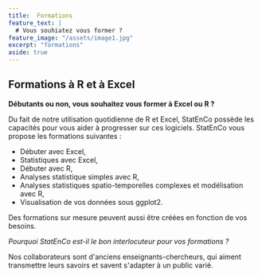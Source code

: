 ```yaml
---
title:  Formations
feature_text: |
  # Vous souhiatez vous former ?
feature_image: "/assets/image1.jpg"
excerpt: "formations"
aside: true
---
```


## Formations à R et à Excel

**Débutants ou non, vous souhaitez vous former à Excel ou R ?**

Du fait de notre utilisation quotidienne de R et Excel, StatEnCo possède les capacités pour vous aider à progresser sur ces logiciels. StatEnCo vous propose les formations suivantes : 
  - Débuter avec Excel,
  - Statistiques avec Excel,
  - Débuter avec R,
  - Analyses statistique simples avec R,
  - Analyses statistiques spatio-temporelles complexes et modélisation avec R,
  - Visualisation de vos données sous ggplot2.

Des formations sur mesure peuvent aussi être créées en fonction de vos besoins.

*Pourquoi StatEnCo est-il le bon interlocuteur pour vos formations ?*

Nos collaborateurs sont d'anciens enseignants-chercheurs, qui aiment transmettre leurs savoirs et savent s'adapter à un public varié. 



